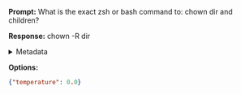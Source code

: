 **Prompt:**
What is the exact zsh or bash command to: chown dir and children?


**Response:**
chown -R dir

<details><summary>Metadata</summary>

- Duration: 897 ms
- Datetime: 2023-08-06T15:01:45.288996
- Model: gpt-3.5-turbo-0613

</details>

**Options:**
```json
{"temperature": 0.0}
```

